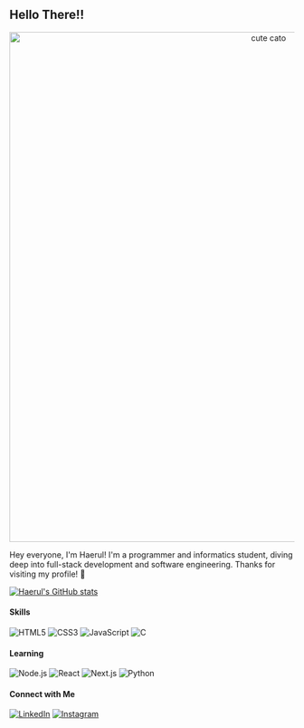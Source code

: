 ## Hello There!!

<p align="center">
  <img src="https://tenor.com/en-GB/view/ryo-yamada-bocchi-the-rock-shocked-surprised-gif-8679791242391913174.gif" alt="cute cato" width="900">
</p>

Hey everyone, I'm Haerul! I'm a programmer and informatics student, diving deep into full-stack development and software engineering. Thanks for visiting my profile! 🙂

[![Haerul's GitHub stats](https://github-readme-stats.vercel.app/api?username=Haerul78&show_icons=true&theme=dark)](https://github.com/anuraghazra/github-readme-stats)


#### Skills
![HTML5](https://img.shields.io/badge/HTML5-E34F26?style=for-the-badge&logo=html5&logoColor=white)
![CSS3](https://img.shields.io/badge/CSS3-1572B6?style=for-the-badge&logo=css3&logoColor=white)
![JavaScript](https://img.shields.io/badge/JavaScript-323330?style=for-the-badge&logo=javascript&logoColor=F7DF1E)
![C](https://img.shields.io/badge/C-00599C?style=for-the-badge&logo=c&logoColor=white)

#### Learning
![Node.js](https://img.shields.io/badge/Node%20js-339933?style=for-the-badge&logo=nodedotjs&logoColor=white)
![React](https://img.shields.io/badge/React-20232A?style=for-the-badge&logo=react&logoColor=61DAFB)
![Next.js](https://img.shields.io/badge/next%20js-000000?style=for-the-badge&logo=nextdotjs&logoColor=white)
![Python](https://img.shields.io/badge/Python-FFD43B?style=for-the-badge&logo=python&logoColor=blue)

#### Connect with Me
[![LinkedIn](https://img.shields.io/badge/LinkedIn-0077B5?style=for-the-badge&logo=linkedin&logoColor=white)](https://www.linkedin.com/in/haerul-rahman-nuryadin-831806290)
[![Instagram](https://img.shields.io/badge/Instagram-E4405F?style=for-the-badge&logo=instagram&logoColor=white)](https://www.instagram.com/hyrul_58/)